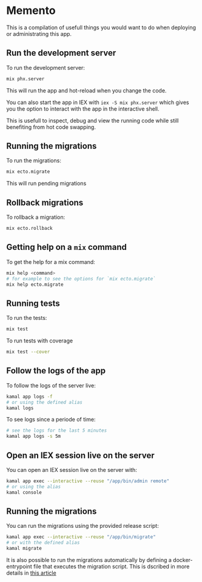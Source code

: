 # Memento

This is a compilation of usefull things you would want to do when deploying or administrating this app.

## Run the development server

To run the development server:

```sh
mix phx.server
```

This will run the app and hot-reload when you change the code.

You can also start the app in IEX with `iex -S mix phx.server` which gives you the option to interact with the app in the interactive shell.

This is usefull to inspect, debug and view the running code while still benefiting from hot code swapping.

## Running the migrations

To run the migrations:

```sh
mix ecto.migrate
```

This will run pending migrations

## Rollback migrations

To rollback a migration:

```sh
mix ecto.rollback
```

## Getting help on a `mix` command

To get the help for a mix command:

```sh
mix help <command>
# for example to see the options for `mix ecto.migrate`
mix help ecto.migrate
```

## Running tests

To run the tests:

```sh
mix test
```

To run tests with coverage

```sh
mix test --cover
```

## Follow the logs of the app

To follow the logs of the server live:

```sh
kamal app logs -f
# or using the defined alias
kamal logs
```

To see logs since a periode of time:

```sh
# see the logs for the last 5 minutes
kamal app logs -s 5m
```

## Open an IEX session live on the server

You can open an IEX session live on the server with:

```sh
kamal app exec --interactive --reuse "/app/bin/admin remote"
# or using the alias
kamal console
```

## Running the migrations

You can run the migrations using the provided release script:

```sh
kamal app exec --interactive --reuse "/app/bin/migrate"
# or with the defined alias
kamal migrate
```

It is also possible to run the migrations automatically by defining a docker-entrypoint file that executes the migration script. This is dscribed in more details in [this article](https://blog.appsignal.com/2025/06/10/deploying-phoenix-applications-with-kamal.html#automating-database-migrations-with-kamal)
